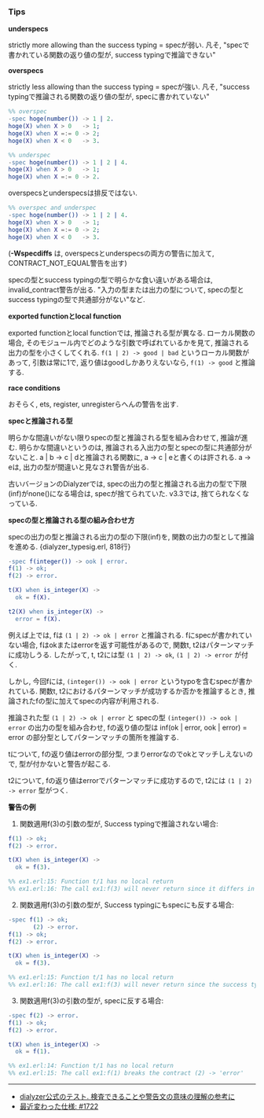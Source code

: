 ### Tips

**underspecs**

strictly more allowing than the success typing = specが弱い.
凡そ, "specで書かれている関数の返り値の型が, success typingで推論できない"


**overspecs**

strictly less allowing than the success typing = specが強い.
凡そ, "success typingで推論される関数の返り値の型が, specに書かれていない"

```erl
%% overspec
-spec hoge(number()) -> 1 | 2.
hoge(X) when X > 0   -> 1;
hoge(X) when X =:= 0 -> 2;
hoge(X) when X < 0   -> 3.

%% underspec
-spec hoge(number()) -> 1 | 2 | 4.
hoge(X) when X > 0   -> 1;
hoge(X) when X =:= 0 -> 2.
```

overspecsとunderspecsは排反ではない.

```erl
%% overspec and underspec
-spec hoge(number()) -> 1 | 2 | 4.
hoge(X) when X > 0   -> 1;
hoge(X) when X =:= 0 -> 2;
hoge(X) when X < 0   -> 3.
```

(**-Wspecdiffs** は, overspecsとunderspecsの両方の警告に加えて, CONTRACT_NOT_EQUAL警告を出す)

specの型とsuccess typingの型で明らかな食い違いがある場合は, invalid_contract警告が出る.
"入力の型または出力の型について, specの型とsuccess typingの型で共通部分がない"など.


**exported functionとlocal function**

exported functionとlocal functionでは, 推論される型が異なる.
ローカル関数の場合, そのモジュール内でどのような引数で呼ばれているかを見て, 推論される出力の型を小さくしてくれる.
`f(1 | 2) -> good | bad` というローカル関数があって, 引数は常に1で, 返り値はgoodしかありえないなら, `f(1) -> good` と推論する.


**race conditions**

おそらく, ets, register, unregisterらへんの警告を出す.


**specと推論される型**

明らかな間違いがない限りspecの型と推論される型を組み合わせて, 推論が進む.
明らかな間違いというのは, 推論される入出力の型とspecの型に共通部分がないこと.
a | b -> c | dと推論される関数に, a -> c | eと書くのは許される.
a -> eは, 出力の型が間違いと見なされ警告が出る.

古いバージョンのDialyzerでは, specの出力の型と推論される出力の型で下限(inf)がnone()になる場合は, specが捨てられていた.
v3.3では, 捨てられなくなっている.


**specの型と推論される型の組み合わせ方**

specの出力の型と推論される出力の型の下限(inf)を, 関数の出力の型として推論を進める.
{dialyzer_typesig.erl, 818行}


```erl
-spec f(integer()) -> ook | error.
f(1) -> ok;
f(2) -> error.

t(X) when is_integer(X) ->
  ok = f(X).

t2(X) when is_integer(X) ->
  error = f(X).
```

例えば上では, fは `(1 | 2) -> ok | error` と推論される.
fにspecが書かれていない場合, fはokまたはerrorを返す可能性があるので, 関数t, t2はパターンマッチに成功しうる.
したがって, t, t2には型 `(1 | 2) -> ok`, `(1 | 2) -> error` が付く.


しかし, 今回fには, `(integer()) -> ook | error` というtypoを含むspecが書かれている.
関数t, t2におけるパターンマッチが成功するか否かを推論するとき, 推論されたfの型に加えてspecの内容が利用される.

推論された型 `(1 | 2) -> ok | error` と specの型 `(integer()) -> ook | error` の出力の型を組み合わせ,
fの返り値の型は inf(ok | error, ook | error) = error の部分型としてパターンマッチの箇所を推論する.

tについて, fの返り値はerrorの部分型, つまりerrorなのでokとマッチしえないので, 型が付かないと警告が起こる.

t2について, fの返り値はerrorでパターンマッチに成功するので, t2には `(1 | 2) -> error` 型がつく.


**警告の例**

1. 関数適用f(3)の引数の型が, Success typingで推論されない場合:

```erl
f(1) -> ok;
f(2) -> error.

t(X) when is_integer(X) ->
  ok = f(3).

%% ex1.erl:15: Function t/1 has no local return
%% ex1.erl:16: The call ex1:f(3) will never return since it differs in the 1st argument from the success typing arguments: (1 | 2)
```


2. 関数適用f(3)の引数の型が, Success typingにもspecにも反する場合:

```erl
-spec f(1) -> ok;
       (2) -> error.
f(1) -> ok;
f(2) -> error.

t(X) when is_integer(X) ->
  ok = f(3).

%% ex1.erl:15: Function t/1 has no local return
%% ex1.erl:16: The call ex1:f(3) will never return since the success typing is (1 | 2) -> 'error' | 'ok' and the contract is (1) -> 'ok'; (2) -> 'error'
```


3. 関数適用f(3)の引数の型が, specに反する場合:

```erl
-spec f(2) -> error.
f(1) -> ok;
f(2) -> error.

t(X) when is_integer(X) ->
  ok = f(1).

%% ex1.erl:14: Function t/1 has no local return
%% ex1.erl:15: The call ex1:f(1) breaks the contract (2) -> 'error'
```


---

- [dialyzer公式のテスト. 検査できることや警告文の意味の理解の参考に](https://github.com/erlang/otp/tree/master/lib/dialyzer/test)
- [最近変わった仕様: #1722](https://github.com/erlang/otp/pull/1722)

